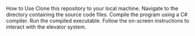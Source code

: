 How to Use
Clone this repository to your local machine.
Navigate to the directory containing the source code files.
Compile the program using a C# compiler.
Run the compiled executable.
Follow the on-screen instructions to interact with the elevator system.
